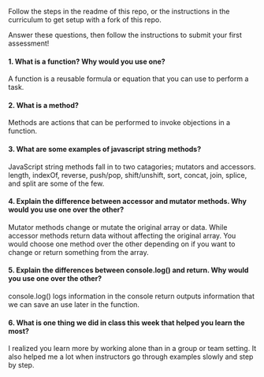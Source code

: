 Follow the steps in the readme of this repo, or the instructions in the curriculum to get setup with a fork of this repo.

Answer these questions, then follow the instructions to submit your first assessment!

#### 1. What is a function? Why would you use one?
A function is a reusable formula or equation that you can use to perform a task.

#### 2. What is a method?
Methods are actions that can be performed to invoke objections in a function.


#### 3. What are some examples of javascript string methods?
JavaScript string methods fall in to two catagories; mutators and accessors.
length, indexOf, reverse, push/pop, shift/unshift, sort, concat, join, splice, and split are some of the few.

#### 4. Explain the difference between accessor and mutator methods. Why would you use one over the other?
Mutator methods change or mutate the original array or data. While accessor methods return data without affecting the original array.
You would choose one method over the other depending on if you want to change or return  something from the array.

#### 5. Explain the differences between console.log() and return. Why would you use one over the other?
console.log() logs information in the console
return outputs information that we can save an use later in the function.

#### 6. What is one thing we did in class this week that helped you learn the most?  
I realized you learn more by working alone than in a group or team setting. It also helped me a lot when instructors go through examples slowly and step by step.
